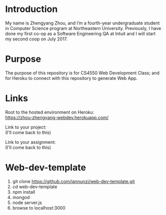 # Introduction
My name is Zhengyang Zhou, and I’m a fourth-year undergraduate student in
Computer Science program at Northeastern University. Previously, I have done
my first co-op as a Software Engineering QA at Intuit and I will start my
second coop on July 2017.

# Purpose
The purpose of this repository is for CS4550 Web Development Class; and for
Heroku to connect with this repository to generate Web App.

# Links
Root to the hosted environment on Heroku:  
https://zhou-zhengyang-webdev.herokuapp.com/

Link to your project:  
(I'll come back to this)

Link to your assignment:  
(I'll come back to this)


# Web-dev-template
1. git clone https://github.com/jannunzi/web-dev-template.git
1. cd web-dev-template
1. npm install
1. mongod
1. node server.js
1. browse to localhost:3000
